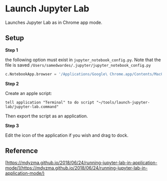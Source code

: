 # Launch Jupyter Lab

Launches Jupyter Lab as in Chrome app mode.

## Setup

**Step 1**

the following option must exist in `jupyter_notebook_config.py`. Note that the file is saved `/Users/samedwardes/.jupyter/jupyter_notebook_config.py`

```python
c.NotebookApp.browser = '/Applications/Google\ Chrome.app/Contents/MacOS/Google\ Chrome --app=%s'
```

**Step 2**

Create an apple script:

```
tell application "Terminal" to do script "~/tools/launch-jupyter-lab/jupyter-lab.command"
```

Then export the script as an application.

**Step 3**

Edit the icon of the application if you wish and drag to dock.


## Reference

[https://mdyzma.github.io/2018/06/24/running-jupyter-lab-in-application-mode/](https://mdyzma.github.io/2018/06/24/running-jupyter-lab-in-application-mode/)